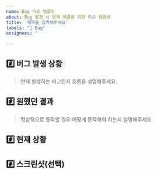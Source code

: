 ```yaml
---
name: Bug 이슈 템플릿
about: Bug 발견 시 문제 해결을 위한 이슈 템플릿
title: '제목을 입력해주세요'
labels: "🐛 Bug"
assignees: ''

---
```

## #️⃣ 버그 발생 상황
> 언제 발생하는 버그인지 흐름을 설명해주세요.

## #️⃣ 원했던 결과
> 정상적으로 동작할 경우 어떻게 동작해야 하는지 설명해주세요

## #️⃣ 현재 상황

## #️⃣ 스크린샷(선택)
